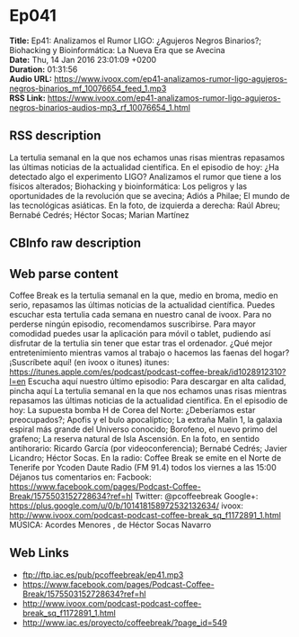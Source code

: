 # Ep041  
**Title:** Ep41: Analizamos el Rumor LIGO: ¿Agujeros Negros Binarios?; Biohacking y Bioinformática: La Nueva Era que se Avecina  
**Date:** Thu, 14 Jan 2016 23:01:09 +0200  
**Duration:** 01:31:56  
**Audio URL:** https://www.ivoox.com/ep41-analizamos-rumor-ligo-agujeros-negros-binarios_mf_10076654_feed_1.mp3  
**RSS Link:** https://www.ivoox.com/ep41-analizamos-rumor-ligo-agujeros-negros-binarios-audios-mp3_rf_10076654_1.html  

## RSS description
La tertulia semanal en la que nos echamos unas risas mientras repasamos las últimas noticias de la actualidad científica. En el episodio de hoy: ¿Ha detectado algo el experimento LIGO? Analizamos el rumor que tiene a los físicos alterados; Biohacking y bioinformática: Los peligros y las oportunidades de la revolución que se avecina; Adiós a Philae; El mundo de las tecnológicas asiáticas. En la foto, de izquierda a derecha: Raúl Abreu; Bernabé Cedrés; Héctor Socas; Marian Martínez

## CBInfo raw description


## Web parse content
Coffee Break es la tertulia semanal en la que, medio en broma, medio en serio, repasamos las últimas noticias de la actualidad científica. Puedes escuchar esta tertulia cada semana en nuestro canal de ivoox. Para no perderse ningún episodio, recomendamos suscribirse. Para mayor comodidad puedes usar la aplicación para móvil o tablet, pudiendo así disfrutar de la tertulia sin tener que estar tras el ordenador. ¿Qué mejor entretenimiento mientras vamos al trabajo o hacemos las faenas del hogar? ¡Suscríbete aquí! (en ivoox o itunes) itunes: https://itunes.apple.com/es/podcast/podcast-coffee-break/id1028912310?l=en Escucha aquí nuestro último episodio: Para descargar en alta calidad, pincha aquí La tertulia semanal en la que nos echamos unas risas mientras repasamos las últimas noticias de la actualidad científica. En el episodio de hoy: La supuesta bomba H de Corea del Norte: ¿Deberíamos estar preocupados?; Apofis y el bulo apocalíptico; La extraña Malin 1, la galaxia espiral más grande del Universo conocido; Borofeno, el nuevo primo del grafeno; La reserva natural de Isla Ascensión. En la foto, en sentido antihorario: Ricardo García (por videoconferencia); Bernabé Cedrés; Javier Licandro; Héctor Socas. En la radio: Coffee Break se emite en el Norte de Tenerife por Ycoden Daute Radio (FM 91.4) todos los viernes a las 15:00 Déjanos tus comentarios en: Facbook: https://www.facebook.com/pages/Podcast-Coffee-Break/1575503152728634?ref=hl Twitter: @pcoffeebreak Google+: https://plus.google.com/u/0/b/101418158972532132634/ ivoox: http://www.ivoox.com/podcast-podcast-coffee-break_sq_f1172891_1.html MÚSICA: Acordes Menores , de Héctor Socas Navarro

## Web Links
- ftp://ftp.iac.es/pub/pcoffeebreak/ep41.mp3
- https://www.facebook.com/pages/Podcast-Coffee-Break/1575503152728634?ref=hl
- http://www.ivoox.com/podcast-podcast-coffee-break_sq_f1172891_1.html
- http://www.iac.es/proyecto/coffeebreak/?page_id=549